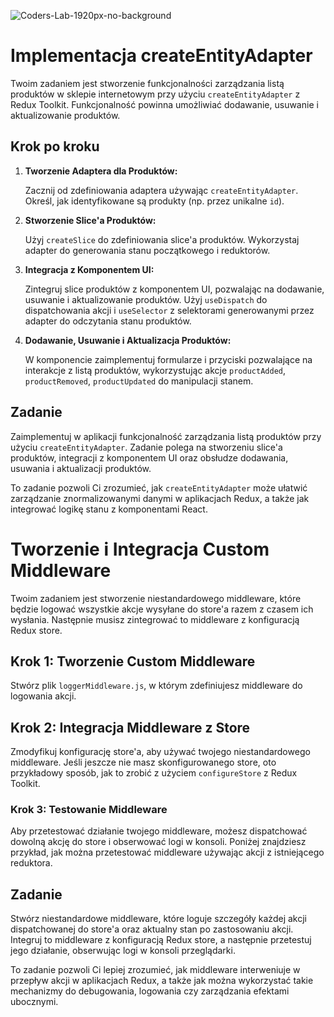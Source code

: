 ![Coders-Lab-1920px-no-background](https://user-images.githubusercontent.com/30623667/104709394-2cabee80-571f-11eb-9518-ea6a794e558e.png)


# Implementacja createEntityAdapter

Twoim zadaniem jest stworzenie funkcjonalności zarządzania listą produktów w sklepie internetowym przy użyciu `createEntityAdapter` z Redux Toolkit. Funkcjonalność powinna umożliwiać dodawanie, usuwanie i aktualizowanie produktów.

## Krok po kroku

1. **Tworzenie Adaptera dla Produktów:**

   Zacznij od zdefiniowania adaptera używając `createEntityAdapter`. Określ, jak identyfikowane są produkty (np. przez unikalne `id`).

2. **Stworzenie Slice'a Produktów:**

   Użyj `createSlice` do zdefiniowania slice'a produktów. Wykorzystaj adapter do generowania stanu początkowego i reduktorów.

3. **Integracja z Komponentem UI:**

   Zintegruj slice produktów z komponentem UI, pozwalając na dodawanie, usuwanie i aktualizowanie produktów. Użyj `useDispatch` do dispatchowania akcji i `useSelector` z selektorami generowanymi przez adapter do odczytania stanu produktów.

4. **Dodawanie, Usuwanie i Aktualizacja Produktów:**

   W komponencie zaimplementuj formularze i przyciski pozwalające na interakcje z listą produktów, wykorzystując akcje `productAdded`, `productRemoved`, `productUpdated` do manipulacji stanem.

## Zadanie

Zaimplementuj w aplikacji funkcjonalność zarządzania listą produktów przy użyciu `createEntityAdapter`. Zadanie polega na stworzeniu slice'a produktów, integracji z komponentem UI oraz obsłudze dodawania, usuwania i aktualizacji produktów.

To zadanie pozwoli Ci zrozumieć, jak `createEntityAdapter` może ułatwić zarządzanie znormalizowanymi danymi w aplikacjach Redux, a także jak integrować logikę stanu z komponentami React.


# Tworzenie i Integracja Custom Middleware

Twoim zadaniem jest stworzenie niestandardowego middleware, które będzie logować wszystkie akcje wysyłane do store'a razem z czasem ich wysłania. Następnie musisz zintegrować to middleware z konfiguracją Redux store.

## Krok 1: Tworzenie Custom Middleware

Stwórz plik `loggerMiddleware.js`, w którym zdefiniujesz middleware do logowania akcji.

## Krok 2: Integracja Middleware z Store

Zmodyfikuj konfigurację store'a, aby używać twojego niestandardowego middleware. Jeśli jeszcze nie masz skonfigurowanego store, oto przykładowy sposób, jak to zrobić z użyciem `configureStore` z Redux Toolkit.

### Krok 3: Testowanie Middleware

Aby przetestować działanie twojego middleware, możesz dispatchować dowolną akcję do store i obserwować logi w konsoli. Poniżej znajdziesz przykład, jak można przetestować middleware używając akcji z istniejącego reduktora.

## Zadanie

Stwórz niestandardowe middleware, które loguje szczegóły każdej akcji dispatchowanej do store'a oraz aktualny stan po zastosowaniu akcji. Integruj to middleware z konfiguracją Redux store, a następnie przetestuj jego działanie, obserwując logi w konsoli przeglądarki.

To zadanie pozwoli Ci lepiej zrozumieć, jak middleware interweniuje w przepływ akcji w aplikacjach Redux, a także jak można wykorzystać takie mechanizmy do debugowania, logowania czy zarządzania efektami ubocznymi.
